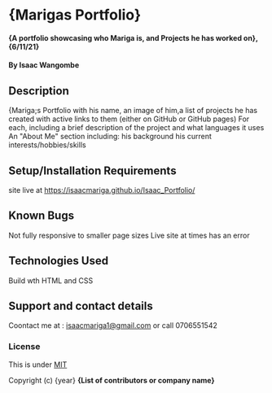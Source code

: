 # {Marigas Portfolio}
#### {A portfolio showcasing who Mariga is, and Projects he has worked on}, {6/11/21}
#### By **Isaac Wangombe**
## Description
{Mariga;s Portfolio with his name, an image of him,a list of projects he has created with active links to them (either on GitHub or GitHub pages) For each, including a brief description of the project and what languages it uses An "About Me" section including:
his background his current interests/hobbies/skills

## Setup/Installation Requirements
site live at
https://isaacmariga.github.io/Isaac_Portfolio/

## Known Bugs
Not fully responsive to smaller page sizes
Live site at times has an error
## Technologies Used
Build wth HTML and CSS
## Support and contact details
Coontact me at : isaacmariga1@gmail.com or call 0706551542
### License
This is under [MIT](license)

Copyright (c) {year} **{List of contributors or company name}**
